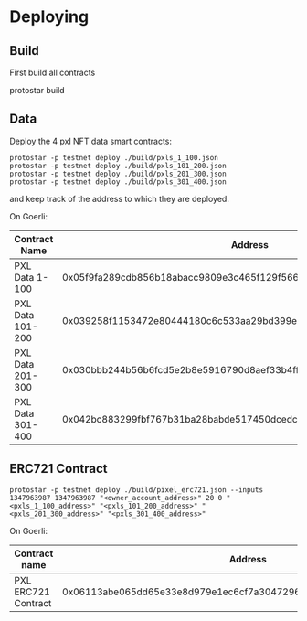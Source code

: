 
# Deploying

  

## Build

  

First build all contracts

  

protostar build

  

## Data

  

Deploy the 4 pxl NFT data smart contracts:

    protostar -p testnet deploy ./build/pxls_1_100.json
    protostar -p testnet deploy ./build/pxls_101_200.json
    protostar -p testnet deploy ./build/pxls_201_300.json
    protostar -p testnet deploy ./build/pxls_301_400.json

and keep track of the address to which they are deployed.

  
On Goerli:

  
|Contract Name| Address |
|--|--|
|PXL Data 1-100| 0x05f9fa289cdb856b18abacc9809e3c465f129f5661d0933152c67d9fa7f9f0ed |
|PXL Data 101-200|0x039258f1153472e80444180c6c533aa29bd399e2c558f05f91ab725129614be0|
|PXL Data 201-300|0x030bbb244b56b6fcd5e2b8e5916790d8aef33b4ff477f25925ff63c1ea5339b0|
|PXL Data 301-400|0x042bc883299fbf767b31ba28babde517450dcedc761b865744264c9aaae480ae|


  
## ERC721 Contract

  
    protostar -p testnet deploy ./build/pixel_erc721.json --inputs 1347963987 1347963987 "<owner_account_address>" 20 0 "<pxls_1_100_address>" "<pxls_101_200_address>" "<pxls_201_300_address>" "<pxls_301_400_address>"

  
  
On Goerli:

  
| Contract name | Address |
|--|--|
| PXL ERC721 Contract | 0x06113abe065dd65e33e8d979e1ec6cf7a3047296789119e8a2b5a0781a123dff |

